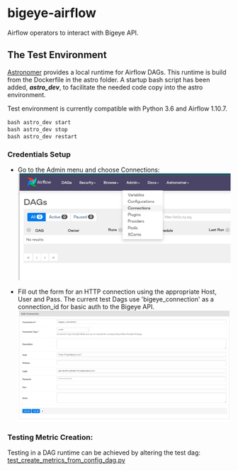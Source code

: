 # bigeye-airflow
Airflow operators to interact with Bigeye API.

## The Test Environment
[Astronomer](astronomer.io) provides a local runtime for Airflow DAGs.  This runtime
is build from the Dockerfile in the astro folder.  A startup bash script has been 
added, ***astro_dev***, to facilitate the needed code copy into the astro environment.

Test environment is currently compatible with Python 3.6 and Airflow 1.10.7.

```shell
bash astro_dev start
bash astro_dev stop
bash astro_dev restart
```  
### Credentials Setup
* Go to the Admin menu and choose Connections:
    ![Admin Menu - Connections](docs/images/astronomer_connections_1.png "Admin Menu - Connections")  

* Fill out the form for an HTTP connection using the appropriate Host, User and Pass. The current test Dags use 
'bigeye_connection' as a connection_id for basic auth to the Bigeye API.
    ![Admin Menu - Connections](docs/images/astronomer_connections_2.png "Admin Menu - Connections") 

### Testing Metric Creation:  
Testing in a DAG runtime can be achieved by altering the test dag: 
[test_create_metrics_from_config_dag.py](https://github.com/bigeyedata/bigeye-airflow/blob/main/astro/dags/test_create_metrics_from_config_dag.py)

